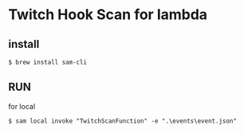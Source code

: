 # Twitch Hook Scan for lambda

## install

```sh
$ brew install sam-cli
```


## RUN

for local
```shell
$ sam local invoke "TwitchScanFunction" -e ".\events\event.json"
```
